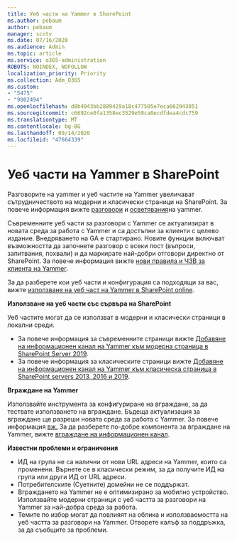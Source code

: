 ```yaml
---
title: Уеб части на Yammer в SharePoint
ms.author: pebaum
author: pebaum
manager: scotv
ms.date: 07/16/2020
ms.audience: Admin
ms.topic: article
ms.service: o365-administration
ROBOTS: NOINDEX, NOFOLLOW
localization_priority: Priority
ms.collection: Adm_O365
ms.custom:
- "5475"
- "9002494"
ms.openlocfilehash: d8b4043bb2889429a18c477505e7eca662943051
ms.sourcegitcommit: c6692ce0fa1358ec3529e59ca0ecdfdea4cdc759
ms.translationtype: MT
ms.contentlocale: bg-BG
ms.lasthandoff: 09/14/2020
ms.locfileid: "47664339"
---
```

# <a name="yammer-web-parts-in-sharepoint"></a>Уеб части на Yammer в SharePoint

Разговорите на yammer и уеб частите на Yammer увеличават сътрудничеството на модерни и класически страници на SharePoint. За повече информация вижте [разговори](https://support.microsoft.com/office/use-a-yammer-web-part-in-sharepoint-online-a53cfa0c-3d09-42c8-a286-1038a81c59da#conversations)  и  [осветявания](https://support.microsoft.com/office/use-a-yammer-web-part-in-sharepoint-online-a53cfa0c-3d09-42c8-a286-1038a81c59da#highlights)на yammer.    

Съвременните уеб части за разговори с Yammer се актуализират в новата среда за работа с Yammer и са достъпни за клиенти с целево издание. Внедряването на GA е стартирано. Новите функции включват възможността да започнете разговор с всеки пост (въпроси, запитвания, похвали) и да маркирате най-добри отговори директно от SharePoint. За повече информация вижте [нови правила и ЧЗВ за клиента на Yammer](https://docs.microsoft.com/yammer/get-started-with-yammer/newyammer-faq).

 За да разберете кои уеб части и конфигурация са подходящи за вас, вижте [използване на уеб част на Yammer в SharePoint online](https://support.microsoft.com/office/use-a-yammer-web-part-in-sharepoint-online-a53cfa0c-3d09-42c8-a286-1038a81c59da).  

**Използване на уеб части със сървъра на SharePoint**  

Уеб частите могат да се използват в модерни и класически страници в локални среди.

- За повече информация за съвременните страници вижте [Добавяне на информационен канал на Yammer към модерна страница в SharePoint Server 2019](https://docs.microsoft.com/yammer/integrate-yammer-with-other-apps/embed-a-feed-into-a-sharepoint-site#add-a-yammer-feed-to-a-modern-page-in-sharepoint-server-2019). 
- За повече информация за класическите страници вижте [Добавяне на информационен канал на Yammer към класическа страница в SharePoint servers 2013, 2016 и 2019](https://docs.microsoft.com/yammer/integrate-yammer-with-other-apps/embed-a-feed-into-a-sharepoint-site#add-a-yammer-feed-to-a-classic-page-in-sharepoint-servers-2013-2016-and-2019).

**Вграждане на Yammer**  

Използвайте инструмента за конфигуриране на вграждане, за да тествате използването на вграждане. Бъдеща актуализация за вграждане ще разреши новата среда за работа с Yammer. За повече информация [вж.](https://aka.ms/YammerEmbedConfigureTool) За да разберете по-добре компонента за вграждане на Yammer, вижте [вграждане на информационен канал](https://aka.ms/YammerDevDocs).

**Известни проблеми и ограничения**

- ИД на група не са налични от нови URL адреси на Yammer, които са променени. Върнете се в класически режим, за да получите ИД на група или други ИД от URL адреси.
- Потребителските (Суетните) домейни не се поддържат.
- Вграждането на Yammer не е оптимизирано за мобилно устройство. Използвайте модерни страници с уеб частта за разговори на Yammer за най-добра среда за работа.
- Темите по избор могат да повлияят на облика и използваемостта на уеб частта за разговори на Yammer. Отворете калъф за поддръжка, за да съобщите за проблеми.